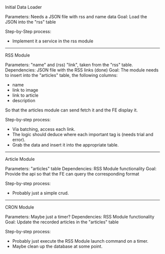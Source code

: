 Initial Data Loader

Parameters: Needs a JSON file with rss and name data
Goal: Load the JSON into the "rss" table

Step-by-Step process:
- Implement it a service in the rss module

------

RSS Module 

Parameters: "name" and (rss) "link", taken from the "rss" table.
Dependencies: JSON file with the RSS links (done)
Goal: The module needs to insert into the "articles" table, the following columns:
- name 
- link to image
- link to article 
- description

So that the articles module can send fetch it and the FE display it.

Step-by-step process:
- Via batching, access each link.
- The logic should deduce where each important tag is (needs trial and error).
- Grab the data and insert it into the appropriate table.

-----

Article Module

Parameters: "articles" table
Dependencies: RSS Module functionality
Goal: Provide the api so that the FE can query the corresponding format 

Step-by-step process:
- Probably just a simple crud.

-----

CRON Module

Parameters: Maybe just a timer?
Dependencies: RSS Module functionality
Goal: Update the recorded articles in the "articles" table

Step-by-step process:
- Probably just execute the RSS Module launch command on a timer.
- Maybe clean up the database at some point.
